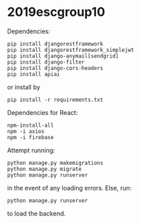 # 2019escgroup10

Dependencies:

```
pip install djangorestframework
pip install djangorestframework_simplejwt
pip install django-anymail[sendgrid]
pip install django-filter
pip install django-cors-headers
pip install apiai
```
or install by
```
pip install -r requirements.txt
```

Dependencies for React:
```
npm-install-all
npm -i axios
npm -i firebase
```

Attempt running:
```
python manage.py makemigrations
python manage.py migrate
python manage.py runserver
```
in the event of any loading errors. Else, run:
```
python manage.py runserver
```
to load the backend.

